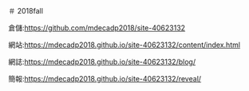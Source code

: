 ＃ 2018fall

倉儲:https://github.com/mdecadp2018/site-40623132

網站:https://mdecadp2018.github.io/site-40623132/content/index.html

網誌:https://mdecadp2018.github.io/site-40623132/blog/

簡報:https://mdecadp2018.github.io/site-40623132/reveal/
